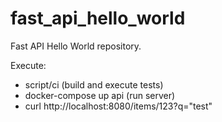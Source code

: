 # fast_api_hello_world
Fast API Hello World repository. 


Execute:
- script/ci (build and execute tests)
- docker-compose up api (run server)
- curl http://localhost:8080/items/123\?q\="test"

